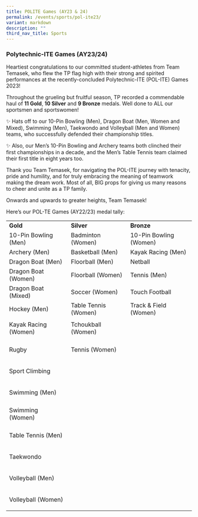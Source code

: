 ```yaml
---
title: POLITE Games (AY23 & 24)
permalink: /events/sports/pol-ite23/
variant: markdown
description: ""
third_nav_title: Sports
---
```

### Polytechnic-ITE Games (AY23/24)

Heartiest congratulations to our committed student-athletes from Team Temasek, who flew the TP flag high with their strong and spirited performances at the recently-concluded Polytechnic-ITE (POL-ITE) Games 2023! 

Throughout the grueling but fruitful season, TP recorded a commendable haul of&nbsp;**11 Gold**, **10 Silver** and **9 Bronze** medals. Well done to ALL our sportsmen and sportswomen!

✨ Hats off to our 10-Pin Bowling (Men), Dragon Boat (Men, Women and Mixed), Swimming (Men), Taekwondo and Volleyball (Men and Women) teams, who successfully defended their championship titles.&nbsp;

✨ Also, our Men’s 10-Pin Bowling and Archery teams both clinched their first championships in a decade, and the Men’s Table Tennis team claimed their first title in eight years too.

Thank you Team Temasek, for navigating the POL-ITE journey with tenacity, pride and humility, and for truly embracing the meaning of teamwork making the dream work. Most of all, BIG props for giving us many reasons to cheer and unite as a TP family. 

Onwards and upwards to greater heights, Team Temasek! 

Here’s our POL-TE Games (AY22/23) medal tally:

<table><tbody><tr><td><strong>Gold</strong></td><td><strong>Silver</strong></td><td><strong>Bronze</strong></td></tr><tr><td>10-Pin Bowling (Men)</td><td>Badminton (Women)</td><td>10-Pin Bowling (Women)</td></tr><tr><td>Archery (Men)</td><td>Basketball (Men)</td><td>Kayak Racing (Men)</td></tr><tr><td>Dragon Boat (Men)</td><td>Floorball (Men)</td><td>Netball</td></tr><tr><td>Dragon Boat (Women)</td><td>Floorball (Women)</td><td>Tennis (Men)</td></tr><tr><td>Dragon Boat (Mixed)</td><td>Soccer (Women)</td><td>Touch Football</td></tr><tr><td>Hockey (Men)</td><td>Table Tennis (Women)</td><td>Track &amp; Field (Women)</td></tr><tr><td>Kayak Racing (Women)</td><td>Tchoukball (Women)</td><td><p>&nbsp;</p></td></tr><tr><td>Rugby</td><td>Tennis (Women)</td><td><p>&nbsp;</p></td></tr><tr><td>Sport Climbing</td><td><p>&nbsp;</p></td><td><p>&nbsp;</p></td></tr><tr><td>Swimming (Men)</td><td><p>&nbsp;</p></td><td><p>&nbsp;</p></td></tr><tr><td>Swimming (Women)</td><td><p>&nbsp;</p></td><td><p>&nbsp;</p></td></tr><tr><td>Table Tennis (Men)</td><td><p>&nbsp;</p></td><td><p>&nbsp;</p></td></tr><tr><td>Taekwondo</td><td><p>&nbsp;</p></td><td><p>&nbsp;</p></td></tr><tr><td>Volleyball (Men)</td><td><p>&nbsp;</p></td><td><p>&nbsp;</p></td></tr><tr><td>Volleyball (Women)</td><td><p>&nbsp;</p></td><td><p>&nbsp;</p></td></tr></tbody></table>